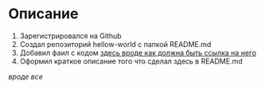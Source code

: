 # Описание

1. Зарегистрировался на Github
2. Создал репозиторий hellow-world с папкой README.md
3. Добавил фаил с кодом [здесь вроде как должна быть ссылка на него](./source%20(1).py)
4. Оформил краткое описание того что сделал здесь в README.md

*вроде все*



